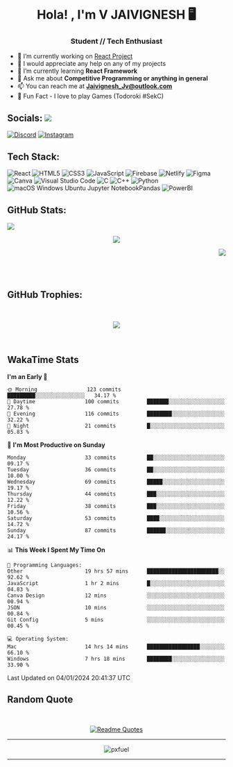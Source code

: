 <h1 align="center">Hola! , I'm V JAIVIGNESH   🖥️ </h1>
<h3 align="center">Student // Tech Enthusiast </h3>

- 🔭 I’m currently working on [React Project](https://github.com/JaivigneshJv/devrev)
- 🤝 I would appreciate any help on any of my projects
- 🌱 I’m currently learning **React Framework**
- 💬 Ask me about **Competitive Programming or anything in general**
- 📫 You can reach me at **Jaivignesh_Jv@outlook.com** 
- 👾 Fun Fact -  I love to play Games (Todoroki #SekC)


## Socials:  [![](https://visitcount.itsvg.in/api?id=JaivigneshJv&icon=0&color=0)](https://visitcount.itsvg.in)

[![Discord](https://img.shields.io/badge/Discord-%237289DA.svg?logo=discord&logoColor=white)](https://discordapp.com/users/314206734971305984) [![Instagram](https://img.shields.io/badge/Instagram-%23E4405F.svg?logo=Instagram&logoColor=white)](https://instagram.com/jaivignesh_jv_) 


## Tech Stack:

![React](https://img.shields.io/badge/react-%2320232a.svg?style=for-the-badge&logo=react&logoColor=%2361DAFB) ![HTML5](https://img.shields.io/badge/html5-%23E34F26.svg?style=for-the-badge&logo=html5&logoColor=white) ![CSS3](https://img.shields.io/badge/css3-%231572B6.svg?style=for-the-badge&logo=css3&logoColor=white) ![JavaScript](https://img.shields.io/badge/javascript-%23323330.svg?style=for-the-badge&logo=javascript&logoColor=%23F7DF1E) ![Firebase](https://img.shields.io/badge/firebase-%23039BE5.svg?style=for-the-badge&logo=firebase) ![Netlify](https://img.shields.io/badge/netlify-%23000000.svg?style=for-the-badge&logo=netlify&logoColor=#00C7B7)   ![Figma](https://img.shields.io/badge/figma-%23F24E1E.svg?style=for-the-badge&logo=figma&logoColor=white) ![Canva](https://img.shields.io/badge/Canva-%2300C4CC.svg?style=for-the-badge&logo=Canva&logoColor=white)  ![Visual Studio Code](https://img.shields.io/badge/Visual%20Studio%20Code-0078d7.svg?style=for-the-badge&logo=visual-studio-code&logoColor=white) 	![C](https://img.shields.io/badge/c-%2300599C.svg?style=for-the-badge&logo=c&logoColor=white) ![C++](https://img.shields.io/badge/C++-00599C.svg?style=for-the-badge&logo=C++&logoColor=white)	![Python](https://img.shields.io/badge/python-3670A0?style=for-the-badge&logo=python&logoColor=ffdd54) 	![ ![macOS](https://img.shields.io/badge/mac%20os-000000?style=for-the-badge&logo=macos&logoColor=F0F0F0) ![Windows](https://img.shields.io/badge/Windows-0078D6?style=for-the-badge&logo=windows&logoColor=white) ![Ubuntu](https://img.shields.io/badge/Ubuntu-E95420?style=for-the-badge&logo=ubuntu&logoColor=white) ![Jupyter Notebook](https://img.shields.io/badge/jupyter-%23FA0F00.svg?style=for-the-badge&logo=jupyter&logoColor=white)Pandas](https://img.shields.io/badge/pandas-%23150458.svg?style=for-the-badge&logo=pandas&logoColor=white) ![PowerBI](https://img.shields.io/badge/Power%20BI-F2C811.svg?style=for-the-badge&logo=Power-BI&logoColor=black)
## GitHub Stats:   
<p align="left">
    <img src="https://github-readme-stats.vercel.app/api?username=JaivigneshJv&theme=chartreuse-dark&hide_border=true&include_all_commits=true&count_private=true"> 
    <!--chartreuse-dark-->
</p>
<p align="center">
    <img src="https://github-readme-streak-stats.herokuapp.com/?user=JaivigneshJv&theme=chartreuse-dark&hide_border=true"> 
</p>
<p align="right">
    <img src="https://github-readme-stats.vercel.app/api/top-langs/?username=JaivigneshJv&theme=chartreuse-dark&hide_border=true&include_all_commits=true&count_private=false&layout=compact"> 
</p>

</br>
</br>


## GitHub Trophies:

</br>


<p align="center">
<img src="https://github-profile-trophy.vercel.app/?username=JaivigneshJv&theme=nord&no-frame=true&no-bg=&column=8">
</p>
<br>

## WakaTime Stats 
<!--START_SECTION:waka-->
**I'm an Early 🐤** 

```text
🌞 Morning                123 commits         █████████░░░░░░░░░░░░░░░░   34.17 % 
🌆 Daytime                100 commits         ███████░░░░░░░░░░░░░░░░░░   27.78 % 
🌃 Evening                116 commits         ████████░░░░░░░░░░░░░░░░░   32.22 % 
🌙 Night                  21 commits          █░░░░░░░░░░░░░░░░░░░░░░░░   05.83 % 
```
📅 **I'm Most Productive on Sunday** 

```text
Monday                   33 commits          ██░░░░░░░░░░░░░░░░░░░░░░░   09.17 % 
Tuesday                  36 commits          ██░░░░░░░░░░░░░░░░░░░░░░░   10.00 % 
Wednesday                69 commits          █████░░░░░░░░░░░░░░░░░░░░   19.17 % 
Thursday                 44 commits          ███░░░░░░░░░░░░░░░░░░░░░░   12.22 % 
Friday                   38 commits          ███░░░░░░░░░░░░░░░░░░░░░░   10.56 % 
Saturday                 53 commits          ████░░░░░░░░░░░░░░░░░░░░░   14.72 % 
Sunday                   87 commits          ██████░░░░░░░░░░░░░░░░░░░   24.17 % 
```


📊 **This Week I Spent My Time On** 

```text
💬 Programming Languages: 
Other                    19 hrs 57 mins      ███████████████████████░░   92.62 % 
JavaScript               1 hr 2 mins         █░░░░░░░░░░░░░░░░░░░░░░░░   04.83 % 
Canva Design             12 mins             ░░░░░░░░░░░░░░░░░░░░░░░░░   00.94 % 
JSON                     10 mins             ░░░░░░░░░░░░░░░░░░░░░░░░░   00.84 % 
Git Config               5 mins              ░░░░░░░░░░░░░░░░░░░░░░░░░   00.45 % 

💻 Operating System: 
Mac                      14 hrs 14 mins      █████████████████░░░░░░░░   66.10 % 
Windows                  7 hrs 18 mins       ████████░░░░░░░░░░░░░░░░░   33.90 % 
```


 Last Updated on 04/01/2024 20:41:37 UTC
<!--END_SECTION:waka-->


## Random Quote
<br>
<div align="center">
    
[![Readme Quotes](https://quotes-github-readme.vercel.app/api?type=horizontal&theme=dark)](https://github.com/piyushsuthar/github-readme-quotes)
    
<div>

    
<hr>
    
![pxfuel](https://github.com/JaivigneshJv/JaivigneshJv/assets/71516398/7e0aaf9b-dac3-40dc-862b-142bc73e1d81)

<hr>
<br>






    
    
<!-- created with https://gprm.itsvg.in and modified -->
